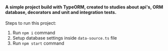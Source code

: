 #### A simple project build with TypeORM, created to studies about api's, ORM database, decorators and unit and integration tests.

Steps to run this project:

1. Run `npm i` command
2. Setup database settings inside `data-source.ts` file
3. Run `npm start` command
